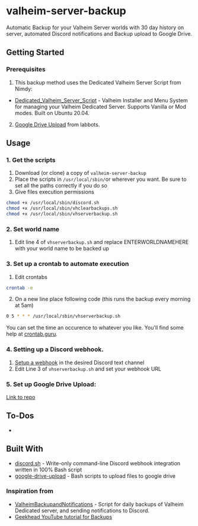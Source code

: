 # valheim-server-backup
Automatic Backup for your Valheim Server worlds with 30 day history on server, automated Discord notifications and Backup upload to Google Drive.

## Getting Started

### Prerequisites

1. This backup method uses the Dedicated Valheim Server Script from Nimdy:

* [Dedicated_Valheim_Server_Script](https://github.com/Nimdy/Dedicated_Valheim_Server_Script) - Valheim Installer and Menu System for managing your Valheim Dedicated Server. Supports Vanilla or Mod modes. Built on Ubuntu 20.04.

2. [Google Drive Upload](https://github.com/labbots/google-drive-upload) from labbots.

## Usage

### 1. Get the scripts

1. Download (or clone) a copy of `valheim-server-backup`
2. Place the scripts in `/usr/local/sbin/`or wherever you want. Be sure to set all the paths correctly if you do so
3. Give files execution permissions

```sh
chmod +x /usr/local/sbin/discord.sh
chmod +x /usr/local/sbin/vhclearbackups.sh
chmod +x /usr/local/sbin/vhserverbackup.sh
```

### 2. Set world name

1. Edit line 4 of `vhserverbackup.sh` and replace ENTERWORLDNAMEHERE with your world name to be backed up 

### 3. Set up a crontab to automate execution

1. Edit crontabs

```sh
crontab -e
```

2. On a new line place following code (this runs the backup every morning at 5am)

```sh
0 5 * * * /usr/local/sbin/vhserverbackup.sh
```

You can set the time an occurence to whatever you like. You'll find some help at [crontab.guru](https://crontab.guru/).


### 4. Setting up a Discord webhook.

1. [Setup a webhook](https://support.discordapp.com/hc/en-us/articles/228383668-Intro-to-Webhooks) in the desired Discord text channel
2. Edit Line 3 of `vhserverbackup.sh` and set your webhook URL

### 5. Set up Google Drive Upload: 
[Link to repo](https://github.com/labbots/google-drive-upload)


## To-Dos

* 

## Built With

* [discord.sh](https://github.com/ChaoticWeg/discord.sh) - Write-only command-line Discord webhook integration written in 100% Bash script
* [google-drive-upload](https://github.com/labbots/google-drive-upload) - Bash scripts to upload files to google drive

### Inspiration from
* [ValheimBackupandNotifications](https://github.com/aremedis/ValheimBackupandNotifications) - Script for daily backups of Valheim Dedicated server, and sending notifications to Discord.
* [Geekhead YouTube tutorial for Backups](https://www.youtube.com/watch?v=XejBIwBYTG8&t=84s)
